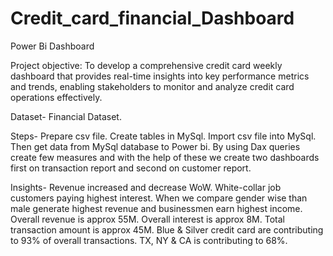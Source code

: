 # Credit_card_financial_Dashboard
Power Bi Dashboard

Project objective: To develop a comprehensive credit card weekly dashboard that provides real-time insights into key performance metrics and trends, enabling stakeholders to monitor and analyze credit card operations effectively.

Dataset- Financial Dataset.

Steps- Prepare csv file.
       Create tables in MySql.
       Import csv file into MySql.
       Then get data from MySql database to Power bi.
       By using Dax queries create few measures and with the help of these we create two dashboards first on transaction report and second on customer report.

Insights-
         Revenue increased and decrease WoW.
         White-collar job customers paying highest interest.
         When we compare gender wise than male generate highest revenue and businessmen earn highest income.
         Overall revenue is approx 55M.
         Overall interest is approx 8M.
         Total transaction amount is approx 45M.
         Blue & Silver credit card are contributing to 93% of overall transactions.
         TX, NY & CA is contributing to 68%.
